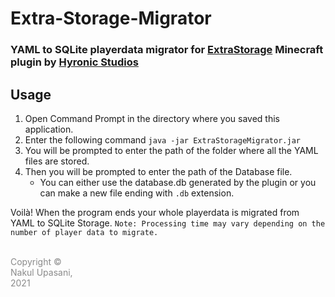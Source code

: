 # Extra-Storage-Migrator
### YAML to SQLite playerdata migrator for <a href="https://www.mc-market.org/resources/19319/">ExtraStorage</a> Minecraft plugin by <a href="https://www.mc-market.org/members/247237/">Hyronic Studios</a>

## Usage
<ol>
  <li>Open Command Prompt in the directory where you saved this application.</li>  
  <li>Enter the following command <code>java -jar ExtraStorageMigrator.jar</code></li>
  <li>You will be prompted to enter the path of the folder where all the YAML files are stored.</li>
  <li>Then you will be prompted to enter the path of the Database file.
    <ul type="circle">
      <li>You can either use the database.db generated by the plugin or you can make a new file ending with <code>.db</code> extension.</li>
    </ol>
  </li>
</ol>
Voilà! When the program ends your whole playerdata is migrated from YAML to SQLite Storage.
<code>Note: Processing time may vary depending on the number of player data to migrate.</code>
<br><br>
<footer>
<p style="float:left; width: 20%; opacity: 0.5">
Copyright © Nakul Upasani, 2021
</p>
</footer>
